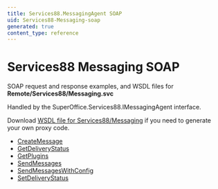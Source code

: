 ```yaml
---
title: Services88.MessagingAgent SOAP
uid: Services88-Messaging-soap
generated: true
content_type: reference
---
```


# Services88 Messaging SOAP

SOAP request and response examples, and WSDL files for **Remote/Services88/Messaging.svc**

Handled by the <see cref="T:SuperOffice.Services88.IMessagingAgent">SuperOffice.Services88.IMessagingAgent</see> interface.



Download [WSDL file for Services88/Messaging](../Services88-Messaging.md) if you need to generate your own proxy code.

* [CreateMessage](CreateMessage.md)
* [GetDeliveryStatus](GetDeliveryStatus.md)
* [GetPlugins](GetPlugins.md)
* [SendMessages](SendMessages.md)
* [SendMessagesWithConfig](SendMessagesWithConfig.md)
* [SetDeliveryStatus](SetDeliveryStatus.md)

